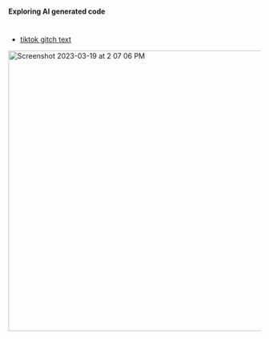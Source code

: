 #### Exploring AI generated code

#

- [tiktok gitch text](https://replit.com/@jtCodes1/SlateblueWhitesmokeSupport#index.html)
<img width="560" alt="Screenshot 2023-03-19 at 2 07 06 PM" src="https://user-images.githubusercontent.com/23707104/226197867-604860e5-907c-40fb-a874-6f6b5fa23233.png">
